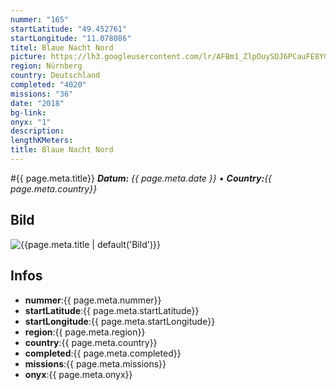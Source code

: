 ```yaml
---
nummer: "165"
startLatitude: "49.452761"
startLongitude: "11.078086"
titel: Blaue Nacht Nord
picture: https://lh3.googleusercontent.com/lr/AFBm1_ZlpOuySDJ6PCauFE8YGc-0jd2cy9slTKj1AfQHNyPi8QVmV7ECFvCJNRjNjS6n_QnUknVT3xhO2JiJKZ4QmD-PUev4zSZHI7FXVgHiQ0xcFbRW_mO1QhNET0AygYtT-K-7oelKS6H9KsYrAzNGzYdapqNupPZt77W3Td_zvnwOVrq2nyQJu5PwdZUFaq-Yju0REkD91UB2d643mtuNOYfqY2GDGnazSSvmWbSZPYRwjHZWqLaQOXBWbH_7UH6ziow1NXGSPlEBgTz__9RZOY5hlE93YxVICwliWA5Yzjb_oF-e0xf7z8AHB53nL8D5YKigqGLbLHaMuIEslxI-pfcjijdQLb9xV4fKcxmMOXmsQp8b-HpRqY9fr8zWvuXqd0WGoUiirg4H9UDIFKieEtD-R_HcwjKg8pP9oSUiOEyCI-NSFmpKeUlljxaDH4-t85rXgzbMPbVog3wOo2GALmYrU4xvaVTgrZb6bYsi23650Vlz0wg_aatCfdyjKrqbj77tMYE7GhSdvXcYsYkDAI77-Xhnzl4dLWBhfTEOBm-_LjJtgyH5z_Q60pbYGAP7CmnV-ln05XPss5OXOfe_-i6bU-drpkSrBnhLLrNZtu1l6ybOddyqhQVF1N5GwOG-9HbpAsd4jNKp3HxMsRAnqu4-BLa285yhaTHpBjKBVsG3WgzNyA77E-Teg6Uk6TsDaUScoDbX7_nqPkn4Y23zYg5WA6wsWDkBbSKWaVhaPycvp735KFNk2zDFe1pyTo83DFaMuDt18UevsGLcmgzrhPZIGULhYaBqV1aDmikoGoifRVD1OHkrU1lwkFENkv0tqAb7cXeiZ_8o6Fi92ZnKcA-shICkQtk
region: Nürnberg
country: Deutschland
completed: "4020"
missions: "36"
date: "2018"
bg-link: 
onyx: "1"
description: 
lengthKMeters: 
title: Blaue Nacht Nord
---
```


#{{ page.meta.title}}
_**Datum:** {{ page.meta.date }} • **Country:**{{ page.meta.country}}_

## Bild
![{{page.meta.title | default('Bild')}}]({{page.meta.picture}})

## Infos
- **nummer**:{{ page.meta.nummer}}
- **startLatitude**:{{ page.meta.startLatitude}}
- **startLongitude**:{{ page.meta.startLongitude}}
- **region**:{{ page.meta.region}}
- **country**:{{ page.meta.country}}
- **completed**:{{ page.meta.completed}}
- **missions**:{{ page.meta.missions}}
- **onyx**:{{ page.meta.onyx}}

